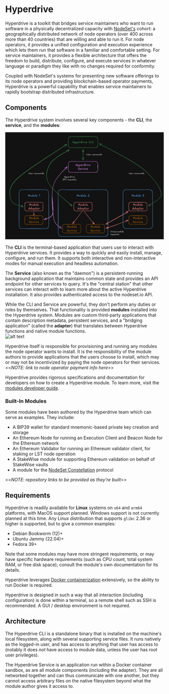 # Hyperdrive

Hyperdrive is a toolkit that bridges service maintainers who want to run software in a physically decentralized capacity with [NodeSet's](https://nodeset.io) cohort: a geographically distributed network of node operators (over 400 across more than 40 countries) that are willing and able to run it. For node operators, it provides a unified configuration and execution experience which lets them run that software in a familiar and comfortable setting. For service maintainers, it provides a flexible architecture that offers the freedom to build, distribute, configure, and execute services in whatever language or paradigm they like with no changes required for conformity.

Coupled with NodeSet's systems for presenting new software offerings to its node operators and providing blockchain-based operator payments, Hyperdrive is a powerful capability that enables service maintainers to rapidly bootstrap distributed infrastructure.


## Components

The Hyperdrive system involves several key components - the **CLI**, the **service**, and the **modules**:

![](images/ov1.png)

The **CLI** is the terminal-based application that users use to interact with Hyperdrive services. It provides a way to quickly and easily install, manage, configure, and run them. It supports both interactive and non-interactive modes for manual execution and headless automation.

The **Service** (also known as the "daemon") is a persistent-running background application that maintains common state and provides an API endpoint for other services to query. It's the "central station" that other services can interact with to learn more about the active Hyperdrive installation. It also provides authenticated access to the nodeset.io API.

While the CLI and Service are powerful, they don't perform any duties or roles by themselves. That functionality is provided **modules** installed into the Hyperdrive system. Modules are custom third-party applications that contain description metadata, persistent services, and a "bridging application" (called the **adapter**) that translates between Hyperdrive functions and native module functions.  
![alt text](image.png)

Hyperdrive itself is responsible for provisioning and running any modules the node operator wants to install. It is the responsibility of the module authors to provide applications that the users choose to install, which may or may not be incentivized by paying the node operators for their services. <<*NOTE: link to node operator payment info here*>> 

Hyperdrive provides rigorous specifications and documentation for developers on how to create a Hyperdrive module. To learn more, visit the [modules developer guide](./module.md).


### Built-In Modules

Some modules have been authored by the Hyperdrive team which can serve as examples. They include:
- A BIP39 wallet for standard mnemonic-based private key creation and storage
- An Ethereum Node for running an Execution Client and Beacon Node for the Ethereum network
- An Ethereum Validator for running an Ethereum validator client, for staking or LST node operation
- A StakeWise module for supporting Ethereum validation on behalf of StakeWise vaults
- A module for the [NodeSet Constellation](https://docs.gravitaprotocol.com/gravita-docs/constellation/overview) protocol

<<*NOTE: repository links to be provided as they're built*>>


## Requirements

Hyperdrive is readily available for **Linux** systems on `x64` and `arm64` platforms, with MacOS support planned. Windows support is not currently planned at this time. Any Linux distribution that supports `glibc` 2.36 or higher is supported, but to give a common examples:
- Debian Bookworm (12)+
- Ubuntu Jammy (22.04)+
- Fedora 39+

Note that some modules may have more stringent requirements, or may have specific hardware requirements (such as CPU count, total system RAM, or free disk space); consult the module's own documentation for its details.

Hyperdrive leverages [Docker containerization](https://docs.docker.com/get-started/docker-overview/) extensively, so the ability to run Docker is required.

Hyperdrive is designed in such a way that all interaction (including configuration) is done within a terminal, so a remote shell such as SSH is recommended. A GUI / desktop environment is not required.


## Architecture

The Hyperdrive CLI is a standalone binary that is installed on the machine's local filesystem, along with several supporting service files. It runs natively as the logged-in user, and has access to anything that user has access to (notably it does *not* have access to module data, unless the user has root user privileges).

The Hyperdrive Service is an application run within a Docker container sandbox, as are all module components (including the adapter). They are all networked together and can thus communicate with one another, but they cannot access arbitrary files on the native filesystem beyond what the module author gives it access to.
